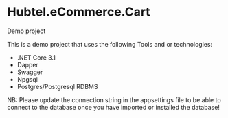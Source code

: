 # Hubtel.eCommerce.Cart
Demo project

This is a demo project that uses the following Tools and or technologies:
- .NET Core 3.1
- Dapper
- Swagger
- Npgsql
- Postgres/Postgresql RDBMS


NB: Please update the connection string in the appsettings file to be able to connect to the database once you have imported or installed the database!
